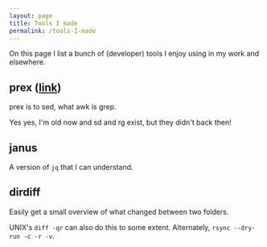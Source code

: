```yaml
---
layout: page
title: Tools I made
permalink: /tools-I-made
---
```

On this page I list a bunch of (developer) tools I enjoy using in my work and
elsewhere.

## prex ([link](https://github.com/malthejorgensen/prex))
prex is to sed, what awk is grep.

Yes yes, I'm old now and sd and rg exist, but they didn't back then!

## janus
A version of `jq` that I can understand.

## dirdiff
Easily get a small overview of what changed between two folders.

UNIX's `diff -qr` can also do this to some extent.
Alternately, `rsync --dry-run -c -r -v`.